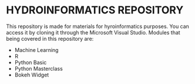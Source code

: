 # HYDROINFORMATICS REPOSITORY
This repository is made for materials for hyroinformatics purposes. You can access it by cloning it through the Microsoft Visual Studio. 
Modules that being covered in this repository are: 
- Machine Learning
- R
- Python Basic
- Python Masterclass
- Bokeh Widget
